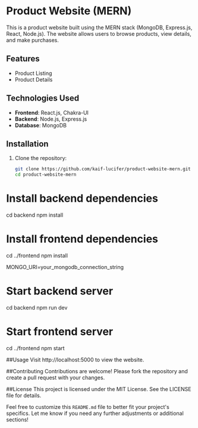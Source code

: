 # Product Website (MERN)

This is a product website built using the MERN stack (MongoDB, Express.js, React, Node.js). The website allows users to browse products, view details, and make purchases.

## Features
- Product Listing
- Product Details

## Technologies Used

- **Frontend**: React.js, Chakra-UI
- **Backend**: Node.js, Express.js
- **Database**: MongoDB

## Installation

1. Clone the repository:
   ```bash
   git clone https://github.com/kaif-lucifer/product-website-mern.git
   cd product-website-mern

# Install backend dependencies
cd backend
npm install

# Install frontend dependencies
cd ../frontend
npm install

MONGO_URI=your_mongodb_connection_string

# Start backend server
cd backend
npm run dev

# Start frontend server
cd ../frontend
npm start

##Usage
Visit http://localhost:5000 to view the website.

##Contributing
Contributions are welcome! Please fork the repository and create a pull request with your changes.

##License
This project is licensed under the MIT License. See the LICENSE file for details.


Feel free to customize this `README.md` file to better fit your project's specifics. Let me know if you need any further adjustments or additional sections!
